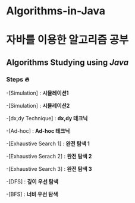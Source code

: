 # Algorithms-in-Java
# **자바**를 이용한 알고리즘 공부
## Algorithms Studying using **_Java_**


 ### Steps 🔥

-[Simulation] : **시뮬레이션1**<br>

-[Simulation] : **시뮬레이션2**<br>

-[dx,dy Technique] : **dx,dy 테크닉**<br>

-[Ad-hoc] : **Ad-hoc 테크닉**<br>

-[Exhaustive Search 1] : **완전 탐색 1**<br>

-[Exhaustive Serach 2] : **완전 탐색 2**<br>

-[Exhaustive Search 3] : **완전 탐색 3**<br>

-[DFS] : **깊이 우선 탐색**<br>

-[BFS] : **너비 우선 탐색**<br>

